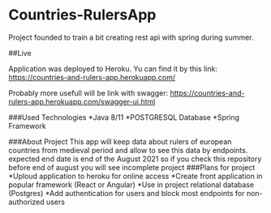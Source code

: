 # Countries-RulersApp
Project founded to train a bit creating rest api with spring during summer.

##Live

Application was deployed to Heroku. Yu can find it by this link:
https://countries-and-rulers-app.herokuapp.com/

Probably more usefull will be link with swagger:
https://countries-and-rulers-app.herokuapp.com/swagger-ui.html

###Used Technologies
*Java 8/11
*POSTGRESQL Database
*Spring Framework


###About Project
This app will keep data about rulers of european countries from medieval period and allow to see this data by endpoints. expected end date is end of the August 2021 so if you check this repository before end of august you will see incomplete project
###Plans for project
*Uploud application to heroku for online access
*Create front application in popular framework (React or Angular)
*Use in project relational database (Postgres)
*Add authentication for users and block most endpoints for non-authorized users
